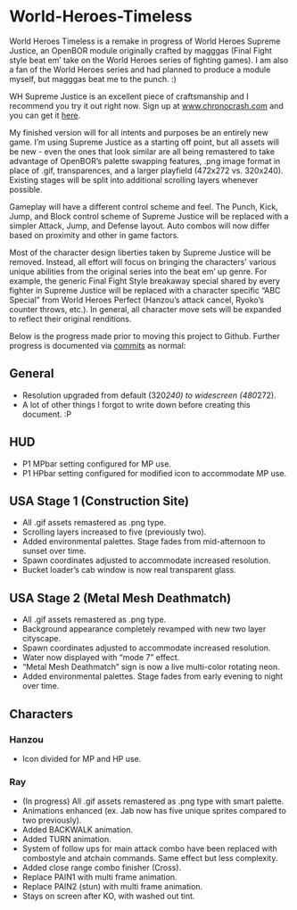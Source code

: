 # World-Heroes-Timeless

World Heroes Timeless is a remake in progress of World Heroes Supreme Justice, an OpenBOR module originally crafted by magggas (Final Fight style beat em’ take on the World Heroes series of fighting games). I am also a fan of the World Heroes series and had planned to produce a module myself, but magggas beat me to the punch. :)

WH Supreme Justice is an excellent piece of craftsmanship and I recommend you try it out right now. Sign up at www.chronocrash.com and you can get it [here](http://www.chronocrash.com/forum/index.php?action=tpmod;dl=item107).

My finished version will for all intents and purposes be an entirely new game. I’m using Supreme Justice as a starting off point, but all assets will be new - even the ones that look similar are all being remastered to take advantage of OpenBOR’s palette swapping features, .png image format in place of .gif, transparences, and a larger playfield (472x272 vs. 320x240). Existing stages will be split into additional scrolling layers whenever possible.

Gameplay will have a different control scheme and feel. The Punch, Kick, Jump, and Block control scheme of Supreme Justice will be replaced with a simpler Attack, Jump, and Defense layout. Auto combos will now differ based on proximity and other in game factors. 

Most of the character design liberties taken by Supreme Justice will be removed. Instead, all effort will focus on bringing the characters' various unique abilities from the original series into the beat em’ up genre. For example, the generic Final Fight Style breakaway special shared by every fighter in Supreme Justice will be replaced with a character specific “ABC Special” from World Heroes Perfect (Hanzou’s attack cancel, Ryoko’s counter throws, etc.). In general, all character move sets will be expanded to reflect their original renditions. 

Below is the progress made prior to moving this project to Github. Further progress is documented via [commits](https://github.com/DCurrent/World-Heroes-Timeless/commits/master) as normal:

## General

- Resolution upgraded from default (320*240) to widescreen (480*272).
- A lot of other things I forgot to write down before creating this document. :P

## HUD

- P1 MPbar setting configured for MP use.
- P1 HPbar setting configured for modified icon to accommodate MP use.

## USA Stage 1 (Construction Site)

- All .gif assets remastered as .png type.
- Scrolling layers increased to five (previously two).
- Added environmental palettes. Stage fades from mid-afternoon to sunset over time.
- Spawn coordinates adjusted to accommodate increased resolution.
- Bucket loader’s cab window is now real transparent glass.

## USA Stage 2 (Metal Mesh Deathmatch)

- All .gif assets remastered as .png type.
- Background appearance completely revamped with new two layer cityscape.
- Spawn coordinates adjusted to accommodate increased resolution.
- Water now displayed with “mode 7” effect.
- “Metal Mesh Deathmatch” sign is now a live multi-color rotating neon.
- Added environmental palettes. Stage fades from early evening to night over time.

## Characters

### Hanzou

- Icon divided for MP and HP use.

### Ray

- (In progress) All .gif assets remastered as .png type with smart palette.
- Animations enhanced (ex. Jab now has five unique sprites compared to two previously).
- Added BACKWALK animation.
- Added TURN animation.
- System of follow ups for main attack combo have been replaced with combostyle and atchain commands. Same effect but less complexity.
- Added close range combo finisher (Cross).
- Replace PAIN1 with multi frame animation.
- Replace PAIN2 (stun) with multi frame animation.
- Stays on screen after KO, with washed out tint.

